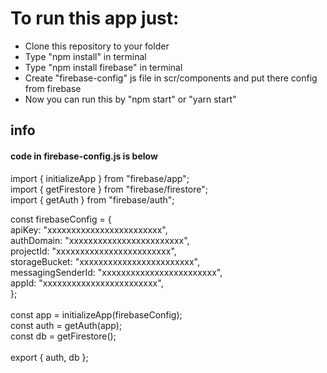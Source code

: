 # To run this app just:

- Clone this repository to your folder
- Type "npm install" in terminal
- Type "npm install firebase" in terminal
- Create "firebase-config" js file in scr/components and put there config from firebase
- Now you can run this by "npm start" or "yarn start"

## info

#### code in firebase-config.js is below

import { initializeApp } from "firebase/app"; <br/>
import { getFirestore } from "firebase/firestore";<br/>
import { getAuth } from "firebase/auth"; <br/>

const firebaseConfig = { <br/>
apiKey: "xxxxxxxxxxxxxxxxxxxxxxxx", <br/>
authDomain: "xxxxxxxxxxxxxxxxxxxxxxxx", <br/>
projectId: "xxxxxxxxxxxxxxxxxxxxxxxx", <br/>
storageBucket: "xxxxxxxxxxxxxxxxxxxxxxxx", <br/>
messagingSenderId: "xxxxxxxxxxxxxxxxxxxxxxxx", <br/>
appId: "xxxxxxxxxxxxxxxxxxxxxxxx", <br/>
}; <br/> <br/>
const app = initializeApp(firebaseConfig);<br/>
const auth = getAuth(app); <br/>
const db = getFirestore(); <br/>
<br/>
export { auth, db }; <br/>
